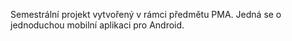 Semestrální projekt vytvořený v rámci předmětu PMA. Jedná se o jednoduchou mobilní aplikaci pro Android.

